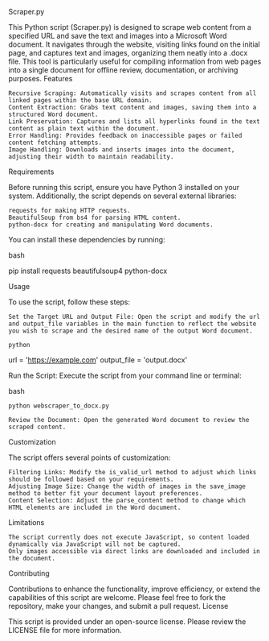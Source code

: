 Scraper.py

This Python script (Scraper.py) is designed to scrape web content from a specified URL and save the text and images into a Microsoft Word document. It navigates through the website, visiting links found on the initial page, and captures text and images, organizing them neatly into a .docx file. This tool is particularly useful for compiling information from web pages into a single document for offline review, documentation, or archiving purposes.
Features

    Recursive Scraping: Automatically visits and scrapes content from all linked pages within the base URL domain.
    Content Extraction: Grabs text content and images, saving them into a structured Word document.
    Link Preservation: Captures and lists all hyperlinks found in the text content as plain text within the document.
    Error Handling: Provides feedback on inaccessible pages or failed content fetching attempts.
    Image Handling: Downloads and inserts images into the document, adjusting their width to maintain readability.

Requirements

Before running this script, ensure you have Python 3 installed on your system. Additionally, the script depends on several external libraries:

    requests for making HTTP requests.
    BeautifulSoup from bs4 for parsing HTML content.
    python-docx for creating and manipulating Word documents.

You can install these dependencies by running:

bash

pip install requests beautifulsoup4 python-docx

Usage

To use the script, follow these steps:

    Set the Target URL and Output File: Open the script and modify the url and output_file variables in the main function to reflect the website you wish to scrape and the desired name of the output Word document.

    python

url = 'https://example.com'
output_file = 'output.docx'

Run the Script: Execute the script from your command line or terminal:

bash

    python webscraper_to_docx.py

    Review the Document: Open the generated Word document to review the scraped content.

Customization

The script offers several points of customization:

    Filtering Links: Modify the is_valid_url method to adjust which links should be followed based on your requirements.
    Adjusting Image Size: Change the width of images in the save_image method to better fit your document layout preferences.
    Content Selection: Adjust the parse_content method to change which HTML elements are included in the Word document.

Limitations

    The script currently does not execute JavaScript, so content loaded dynamically via JavaScript will not be captured.
    Only images accessible via direct links are downloaded and included in the document.

Contributing

Contributions to enhance the functionality, improve efficiency, or extend the capabilities of this script are welcome. Please feel free to fork the repository, make your changes, and submit a pull request.
License

This script is provided under an open-source license. Please review the LICENSE file for more information.
